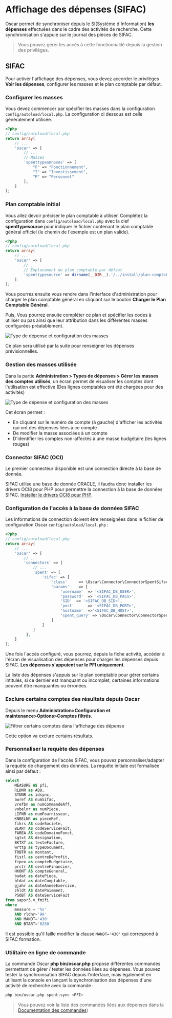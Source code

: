 # Affichage des dépenses (SIFAC)

Oscar permet de synchroniser depuis le SI(Système d'Information) **les dépenses** effectuées dans le cadre des activités de recherche. Cette synchronisation s'appuie sur le journal des pièces de SIFAC.

> Vous pouvez gérer les accès à cette fonctionnalité depuis la gestion des privilèges.

## SIFAC

Pour activer l'affichage des dépenses, vous devez accorder le privilèges **Voir les dépenses**, configurer les masses et le plan comptable par défaut.


### Configurer les masses

Vous devez commencer par spécifier les masses dans la configuration `config/autoload/local.php`. La configuration ci dessous est celle généralement utilisée.

```php
<?php
// config/autoload/local.php
return array(
    // ...
    'oscar' => [
        // ...
        // Masses
        'spenttypeannexes' => [
            "F" => "Fonctionnement",
            "I" => "Investissement",
            "P" => "Personnel"
        ],
    ]
);
```


### Plan comptable initial

Vous allez devoir préciser le plan comptable à utiliser. Complétez la configuration dans  `config/autoload/local.php` avec la clef **spenttypesource** pour indiquer le fichier contenant le plan comptable général officiel (le chemin de l'exemple est un plan valide).

```php
<?php
// config/autoload/local.php
return array(
    // ...
    'oscar' => [
        // ...
        // Emplacement du plan comptable par défaut
        'spenttypesource' => dirname(__DIR__).'/../install/plan-comptable.csv',
    ]
);
```

Vous pourrez ensuite vous rendre dans l'interface d'administration pour charger le plan comptable général en cliquant sur le bouton **Charger le Plan Comptable Général**.

Puis, Vous pourrez ensuite compléter ce plan et spécifier les codes à utiliser ou pas ainsi que leur attribution dans les différentes masses configurées préalablement. 

![Type de dépense et configuration des masses](../images/config-type-depenses.png)

Ce plan sera utilisé par la suite pour renseigner les dépenses prévisionnelles.

### Gestion des masses utilisée

Dans la partie **Administration > Types de dépenses > Gérer les masses des comptes utilisés**, un écran permet de visualiser les comptes dont l'utilisation est effective (Des lignes comptables ont été chargées pour des activités)

![Type de dépense et configuration des masses](../images/config-gestion-masses-utilisees.png)

Cet écran permet : 
 - En cliquant sur le numéro de compte (à gauche) d'afficher les activités qui ont des dépenses liées à ce compte
 - De modifier la masse associées à un compte
 - D'identifier les comptes non-affectés à une masse budgétaire (les lignes rouges)

### Connector SIFAC (OCI)

Le premier connecteur disponible est une connection directe à la base de donnée.

SIFAC utilise une base de donnée ORACLE, il faudra donc installer les drivers OCI8 pour PHP pour permettre la connection à la base de données SIFAC. [Installer le drivers OCI8 pour PHP](../install-oracle.md).


### Configuration de l'accès à la base de données SIFAC

Les informations de connection doivent être renseignées dans le fichier de configuration Oscar `config/autoload/local.php` : 

```php
<?php
// config/autoload/local.php
return array(
    // ...
    'oscar' => [
        // ...
        'connectors' => [
            // ...
            'spent' => [
                'sifac' => [
                    'class'     => \Oscar\Connector\ConnectorSpentSifacOCI::class,
                    'params'    => [
                        'username'  => '<SIFAC_DB_USER>',
                        'password'  => '<SIFAC_DB_PASS>',
                        'SID'  => '<SIFAC_DB_SID>',
                        'port'      => '<SIFAC_DB_PORT>',
                        'hostname'  =>'<SIFAC_DB_HOST>',
                        'spent_query' => \Oscar\Connector\ConnectorSpentSifacOCI::SPENT_QUERY
                    ]
                ]
            ]
         ],
    ]
);
```

Une fois l'accès configuré, vous pourrez, depuis la fiche activité, accéder à l'écran de visualisation des dépenses pour charger les dépenses depuis SIFAC. **Les dépenses s'appuient sur le PFI uniquement**.

La liste des dépenses s'appuis sur le plan comptable pour gérer certains intitulés, si ce dernier est manquant ou incomplet, certaines informations peuvent être manquantes ou érronées.

### Exclure certains comptes des résultats depuis Oscar

Depuis le menu **Administration>Configuration et maintenance>Options>Comptes filtrés**.

![Filtrer certains comptes dans l'affichage des dépense](./images/depenses-filtres-comptes.png)

Cette option va exclure certains résultats.

### Personnaliser la requète des dépenses

Dans la configuration de l'accès SIFAC, vous pouvez personnaliser/adapter la requète de chargement des données. La requête initiale est formalisée ainsi par défaut : 

```sql
select  
    MEASURE AS pfi,  
    RLDNR as AB9, 
    STUNR as idsync,  
    awref AS numSifac, 
    vrefbn as numCommandeAff, 
    vobelnr as numPiece, 
    LIFNR as numFournisseur, 
    KNBELNR as pieceRef, 
    fikrs AS codeSociete, 
    BLART AS codeServiceFait, 
    FAREA AS codeDomaineFonct, 
    sgtxt AS designation, 
    BKTXT as texteFacture, 
    wrttp as typeDocument, 
    TRBTR as montant, 
    fistl as centreDeProfit, 
    fipex as compteBudgetaire, 
    prctr AS centreFinancier, 
    HKONT AS compteGeneral, 
    budat as datePiece, 
    bldat as dateComptable, 
    gjahr as dateAnneeExercice, 
    zhldt AS datePaiement,  
    PSOBT AS dateServiceFait 
from sapsr3.v_fmifi 
where 
    measure = '%s' 
    AND rldnr='9A' 
    AND MANDT='430' 
    AND BTART='0250'
```

Il est possible qu'il faille modifier la clause `MANDT='430'` qui correspond à SIFAC formation.

### Utilitaire en ligne de commande

La commande Oscar **php bin/oscar.php** propose différentes commandes permettant de gérer / tester les données lièes au dépenses. Vous pouvez tester la synchronisation SIFAC depuis l'interface, mais également en utilisant la console en lançant la synchronisation des dépenses d'une activité de recherche avec la commande : 

```bash
php bin/oscar.php spent:sync <PFI>
```

> Vous pouvez voir la liste des commandes liées aux dépenses dans la [Documentation des commandes](../commands/liste_des_commandes.md))
